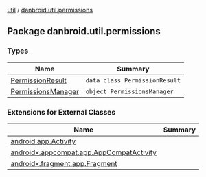 [util](../index.md) / [danbroid.util.permissions](./index.md)

## Package danbroid.util.permissions

### Types

| Name | Summary |
|---|---|
| [PermissionResult](-permission-result/index.md) | `data class PermissionResult` |
| [PermissionsManager](-permissions-manager/index.md) | `object PermissionsManager` |

### Extensions for External Classes

| Name | Summary |
|---|---|
| [android.app.Activity](android.app.-activity/index.md) |  |
| [androidx.appcompat.app.AppCompatActivity](androidx.appcompat.app.-app-compat-activity/index.md) |  |
| [androidx.fragment.app.Fragment](androidx.fragment.app.-fragment/index.md) |  |
